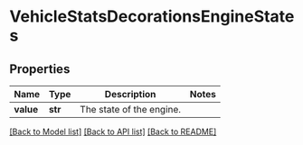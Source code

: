 # VehicleStatsDecorationsEngineStates

## Properties
Name | Type | Description | Notes
------------ | ------------- | ------------- | -------------
**value** | **str** | The state of the engine. | 

[[Back to Model list]](../README.md#documentation-for-models) [[Back to API list]](../README.md#documentation-for-api-endpoints) [[Back to README]](../README.md)


